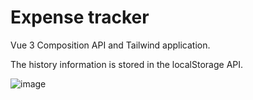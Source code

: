 # Expense tracker

Vue 3 Composition API and Tailwind application.

The history information is stored in the localStorage API.

![image](https://github.com/martinwilchesdev/expense_tracker/assets/105892607/b0918fca-8fbf-47d8-a759-9aeb362c2829)

